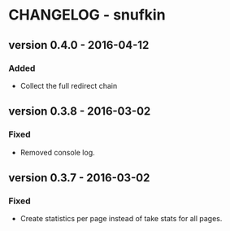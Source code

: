 # CHANGELOG - snufkin

version 0.4.0 - 2016-04-12
------------------------
### Added
* Collect the full redirect chain


version 0.3.8 - 2016-03-02
------------------------
### Fixed
* Removed console log.

version 0.3.7 - 2016-03-02
------------------------
### Fixed
* Create statistics per page instead of take stats for all pages. 


